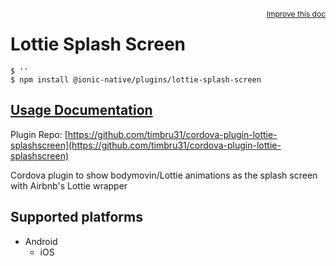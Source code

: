 <a style="float:right;font-size:12px;" href="http://github.com/danielsogl/awesome-cordova-plugins/edit/master/src/@awesome-cordova-plugins/plugins/lottie-splash-screen/index.ts#L1">
  Improve this doc
</a>

# Lottie Splash Screen

```
$ ''
$ npm install @ionic-native/plugins/lottie-splash-screen
```

## [Usage Documentation](https://ionicframework.com/docs/native/lottie-splash-screen/)

Plugin Repo: [https://github.com/timbru31/cordova-plugin-lottie-splashscreen](https://github.com/timbru31/cordova-plugin-lottie-splashscreen)

Cordova plugin to show bodymovin/Lottie animations as the splash screen with Airbnb's Lottie wrapper

## Supported platforms

- Android
  - iOS

